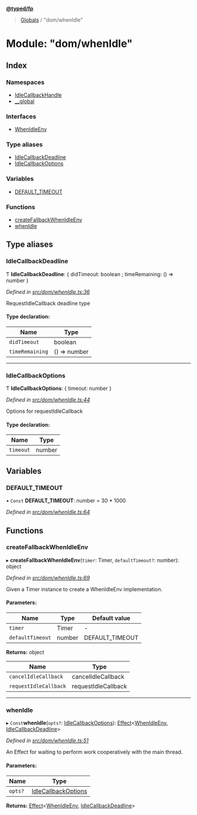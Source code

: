 **[@typed/fp](../README.md)**

> [Globals](../globals.md) / "dom/whenIdle"

# Module: "dom/whenIdle"

## Index

### Namespaces

* [IdleCallbackHandle](_dom_whenidle_.idlecallbackhandle.md)
* [\_\_global](_dom_whenidle_.__global.md)

### Interfaces

* [WhenIdleEnv](../interfaces/_dom_whenidle_.whenidleenv.md)

### Type aliases

* [IdleCallbackDeadline](_dom_whenidle_.md#idlecallbackdeadline)
* [IdleCallbackOptions](_dom_whenidle_.md#idlecallbackoptions)

### Variables

* [DEFAULT\_TIMEOUT](_dom_whenidle_.md#default_timeout)

### Functions

* [createFallbackWhenIdleEnv](_dom_whenidle_.md#createfallbackwhenidleenv)
* [whenIdle](_dom_whenidle_.md#whenidle)

## Type aliases

### IdleCallbackDeadline

Ƭ  **IdleCallbackDeadline**: { didTimeout: boolean ; timeRemaining: () => number  }

*Defined in [src/dom/whenIdle.ts:36](https://github.com/TylorS/typed-fp/blob/f27ba3e/src/dom/whenIdle.ts#L36)*

RequestIdleCallback deadline type

#### Type declaration:

Name | Type |
------ | ------ |
`didTimeout` | boolean |
`timeRemaining` | () => number |

___

### IdleCallbackOptions

Ƭ  **IdleCallbackOptions**: { timeout: number  }

*Defined in [src/dom/whenIdle.ts:44](https://github.com/TylorS/typed-fp/blob/f27ba3e/src/dom/whenIdle.ts#L44)*

Options for requestIdleCallback

#### Type declaration:

Name | Type |
------ | ------ |
`timeout` | number |

## Variables

### DEFAULT\_TIMEOUT

• `Const` **DEFAULT\_TIMEOUT**: number = 30 * 1000

*Defined in [src/dom/whenIdle.ts:64](https://github.com/TylorS/typed-fp/blob/f27ba3e/src/dom/whenIdle.ts#L64)*

## Functions

### createFallbackWhenIdleEnv

▸ **createFallbackWhenIdleEnv**(`timer`: Timer, `defaultTimeout?`: number): object

*Defined in [src/dom/whenIdle.ts:69](https://github.com/TylorS/typed-fp/blob/f27ba3e/src/dom/whenIdle.ts#L69)*

Given a Timer instance to create a WhenIdleEnv implementation.

#### Parameters:

Name | Type | Default value |
------ | ------ | ------ |
`timer` | Timer | - |
`defaultTimeout` | number | DEFAULT\_TIMEOUT |

**Returns:** object

Name | Type |
------ | ------ |
`cancelIdleCallback` | cancelIdleCallback |
`requestIdleCallback` | requestIdleCallback |

___

### whenIdle

▸ `Const`**whenIdle**(`opts?`: [IdleCallbackOptions](_dom_whenidle_.md#idlecallbackoptions)): [Effect](_effect_effect_.effect.md)\<[WhenIdleEnv](../interfaces/_dom_whenidle_.whenidleenv.md), [IdleCallbackDeadline](_dom_whenidle_.md#idlecallbackdeadline)>

*Defined in [src/dom/whenIdle.ts:51](https://github.com/TylorS/typed-fp/blob/f27ba3e/src/dom/whenIdle.ts#L51)*

An Effect for waiting to perform work cooperatively with the main thread.

#### Parameters:

Name | Type |
------ | ------ |
`opts?` | [IdleCallbackOptions](_dom_whenidle_.md#idlecallbackoptions) |

**Returns:** [Effect](_effect_effect_.effect.md)\<[WhenIdleEnv](../interfaces/_dom_whenidle_.whenidleenv.md), [IdleCallbackDeadline](_dom_whenidle_.md#idlecallbackdeadline)>
